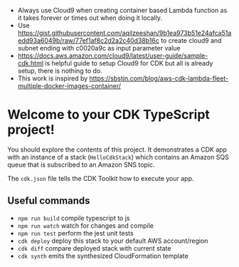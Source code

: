 - Always use Cloud9 when creating container based Lambda function as it takes forever or times out when doing it locally. 
- Use https://gist.githubusercontent.com/aqilzeeshan/9b1ea973b51e24afca51aedd93a6049b/raw/77ef1af8c2d2a2c40d38b16c to create cloud9 and subnet ending with c0020a9c as input parameter value
- https://docs.aws.amazon.com/cloud9/latest/user-guide/sample-cdk.html is helpful guide to setup Cloud9 for CDK but all is already setup, there is nothing to do.
- This work is inspired by https://sbstjn.com/blog/aws-cdk-lambda-fleet-multiple-docker-images-container/



# Welcome to your CDK TypeScript project!

You should explore the contents of this project. It demonstrates a CDK app with an instance of a stack (`HelloCdkStack`)
which contains an Amazon SQS queue that is subscribed to an Amazon SNS topic.

The `cdk.json` file tells the CDK Toolkit how to execute your app.

## Useful commands

 * `npm run build`   compile typescript to js
 * `npm run watch`   watch for changes and compile
 * `npm run test`    perform the jest unit tests
 * `cdk deploy`      deploy this stack to your default AWS account/region
 * `cdk diff`        compare deployed stack with current state
 * `cdk synth`       emits the synthesized CloudFormation template
